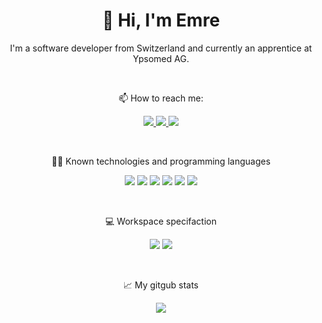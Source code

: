 <h1 align="center">👋 Hi, I'm Emre </h1>
<p align="center"> I'm a software developer from Switzerland and currently an apprentice at Ypsomed AG.</p>
<br />
<p align="center">📫 How to reach me: 
  <p align="center">
    <a href="mailto:emre.cimen@ypsomed.com">
      <img src="https://img.shields.io/badge/Email-D14836?style=flat-square&logo=gmail&logoColor=white" />
    </a>
    <a href="https://www.linkedin.com/in/emre-cimen-980257234/">
      <img src="https://img.shields.io/badge/LinkedIn-0077B5?style=flat-square&logo=linkedin&logoColor=white" />
    </a>
    <a href="https://www.instagram.com/antisocialemre/">
      <img src="https://img.shields.io/badge/Instagram-E4405F?style=flat-square&logo=instagram&logoColor=white" />
    </a>
  </p>
</p>
<br />
<p align="center"> 👨‍💻 Known technologies and programming languages
  <p align="center">
    <img src="https://img.shields.io/badge/-React-61DAFB?style=flat-square&logo=react&logoColor=white" />
    <img src="https://img.shields.io/badge/-Vue.js-4FC08D?style=flat-square&logo=vue.js&logoColor=white" />
    <img src="https://img.shields.io/badge/-React_Native-61DAFB?style=flat-square&logo=react&logoColor=white" />
    <img src="https://img.shields.io/badge/-MongoDB-47A248?style=flat-square&logo=mongodb&logoColor=white" />
    <img src="https://img.shields.io/badge/-MySQL-4479A1?style=flat-square&logo=mysql&logoColor=white" />
    <img src="https://img.shields.io/badge/-Python-3776AB?style=flat-square&logo=python&logoColor=white" />
  </p>
</p>
<br />
<p align="center"> 💻 Workspace specifaction</p>
<p float="left" align="center">
  <img src="https://img.shields.io/badge/Apple-Macbook_Air-999999?style=for-the-badge&logo=apple&logoColor=white"/>
  <img src="https://img.shields.io/badge/Windows-HP zBook-0078D6?style=for-the-badge&logo=windows&logoColor=white"/>
</p>
<br />
<p align="center">📈 My gitgub stats</p>
<p align="center">
  <img src="https://github-readme-stats.vercel.app/api?username=ciem2ent&show_icons=true&theme=radical" />
</p>






<!---
ciem2ent/ciem2ent is a ✨ special ✨ repository because its `README.md` (this file) appears on your GitHub profile.
You can click the Preview link to take a look at your changes.
--->
